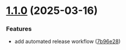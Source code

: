 # [1.1.0](https://github.com/misgav777/malamhomework/compare/v1.0.0...v1.1.0) (2025-03-16)


### Features

* add automated release workflow ([7b96e28](https://github.com/misgav777/malamhomework/commit/7b96e28bf1187f9183e0698ce61626fff5578a47))
